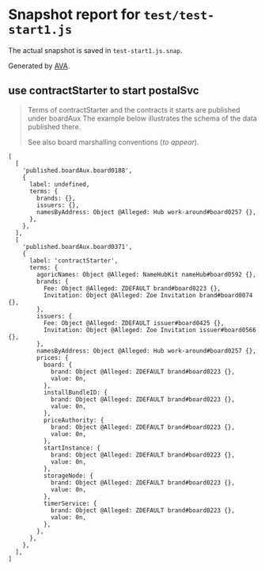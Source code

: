 # Snapshot report for `test/test-start1.js`

The actual snapshot is saved in `test-start1.js.snap`.

Generated by [AVA](https://avajs.dev).

## use contractStarter to start postalSvc

> Terms of contractStarter and the contracts it starts are published under boardAux
> The example below illustrates the schema of the data published there.
> 
> See also board marshalling conventions (_to appear_).

    [
      [
        'published.boardAux.board0188',
        {
          label: undefined,
          terms: {
            brands: {},
            issuers: {},
            namesByAddress: Object @Alleged: Hub work-around#board0257 {},
          },
        },
      ],
      [
        'published.boardAux.board0371',
        {
          label: 'contractStarter',
          terms: {
            agoricNames: Object @Alleged: NameHubKit nameHub#board0592 {},
            brands: {
              Fee: Object @Alleged: ZDEFAULT brand#board0223 {},
              Invitation: Object @Alleged: Zoe Invitation brand#board0074 {},
            },
            issuers: {
              Fee: Object @Alleged: ZDEFAULT issuer#board0425 {},
              Invitation: Object @Alleged: Zoe Invitation issuer#board0566 {},
            },
            namesByAddress: Object @Alleged: Hub work-around#board0257 {},
            prices: {
              board: {
                brand: Object @Alleged: ZDEFAULT brand#board0223 {},
                value: 0n,
              },
              installBundleID: {
                brand: Object @Alleged: ZDEFAULT brand#board0223 {},
                value: 0n,
              },
              priceAuthority: {
                brand: Object @Alleged: ZDEFAULT brand#board0223 {},
                value: 0n,
              },
              startInstance: {
                brand: Object @Alleged: ZDEFAULT brand#board0223 {},
                value: 0n,
              },
              storageNode: {
                brand: Object @Alleged: ZDEFAULT brand#board0223 {},
                value: 0n,
              },
              timerService: {
                brand: Object @Alleged: ZDEFAULT brand#board0223 {},
                value: 0n,
              },
            },
          },
        },
      ],
    ]
